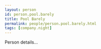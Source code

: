```yaml
---
layout: person
id: person.pool.barely
title: Pool Barely
permalink: people/person.pool.barely.html
tags: [company.night]
---
```


Person details...